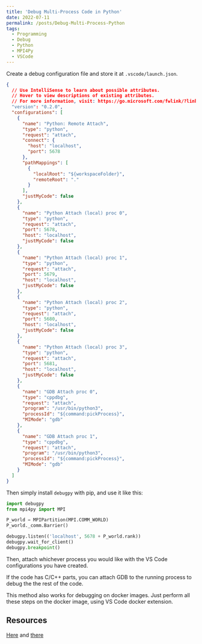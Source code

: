 ```yaml
---
title: 'Debug Multi-Process Code in Python'
date: 2022-07-11
permalink: /posts/Debug-Multi-Process-Python
tags:
  - Programming
  - Debug
  - Python
  - MPI4Py
  - VSCode
---
```


Create a debug configuration file and store it at `.vscode/launch.json`.

```json
{
  // Use IntelliSense to learn about possible attributes.
  // Hover to view descriptions of existing attributes.
  // For more information, visit: https://go.microsoft.com/fwlink/?linkid=830387
  "version": "0.2.0",
  "configurations": [
    {
      "name": "Python: Remote Attach",
      "type": "python",
      "request": "attach",
      "connect": {
        "host": "localhost",
        "port": 5678
      },
      "pathMappings": [
        {
          "localRoot": "${workspaceFolder}",
          "remoteRoot": "."
        }
      ],
      "justMyCode": false
    },
    {
      "name": "Python Attach (local) proc 0",
      "type": "python",
      "request": "attach",
      "port": 5678,
      "host": "localhost",
      "justMyCode": false
    },
    {
      "name": "Python Attach (local) proc 1",
      "type": "python",
      "request": "attach",
      "port": 5679,
      "host": "localhost",
      "justMyCode": false
    },
    {
      "name": "Python Attach (local) proc 2",
      "type": "python",
      "request": "attach",
      "port": 5680,
      "host": "localhost",
      "justMyCode": false
    },
    {
      "name": "Python Attach (local) proc 3",
      "type": "python",
      "request": "attach",
      "port": 5681,
      "host": "localhost",
      "justMyCode": false
    },
    {
      "name": "GDB Attach proc 0",
      "type": "cppdbg",
      "request": "attach",
      "program": "/usr/bin/python3",
      "processId": "${command:pickProcess}",
      "MIMode": "gdb"
    },
    {
      "name": "GDB Attach proc 1",
      "type": "cppdbg",
      "request": "attach",
      "program": "/usr/bin/python3",
      "processId": "${command:pickProcess}",
      "MIMode": "gdb"
    }
  ]
}
```

Then simply install `debugpy` with pip, and use it like this:

```python
import debugpy
from mpi4py import MPI

P_world = MPIPartition(MPI.COMM_WORLD)
P_world._comm.Barrier()

debugpy.listen(('localhost', 5678 + P_world.rank))
debugpy.wait_for_client()
debugpy.breakpoint()
```

Then, attach whichever process you would like with the VS Code configurations you have created.

If the code has C/C++ parts, you can attach GDB to the running process to debug the the rest of the code.

This method also works for debugging on docker images. Just perform all these steps on the docker image, using VS Code docker extension.

## Resources

[Here](https://gist.github.com/kongdd/f49fabdbf0af20ec7fd6b4f8cd1f450d) and [there](https://github.com/microsoft/ptvsd/issues/1427)
